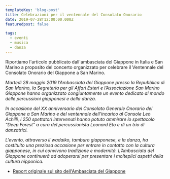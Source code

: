 ```yaml
---
templateKey: 'blog-post'
title: Celebrazioni per il ventennale del Consolato Onorario
date: 2019-07-28T12:00:00.000Z
featuredpost: false

tags:
  - eventi
  - musica
  - danza
---
```



Riportiamo l'articolo pubblicato dall'ambasciata del Giappone in Italia e San Marino a proposito del concerto organizzato per celebrare il Ventennale del Consolato Onorario del Giappone a San Marino. 

 *Martedì 28 maggio 2019 l’Ambasciata del Giappone presso la Repubblica di San Marino, la Segreteria per gli Affari Esteri e l’Associazione San Marino Giappone hanno organizzato congiuntamente un evento dedicato al mondo delle percussioni giapponesi e della danza.*  
 
 *In occasione del XX anniversario del Consolato Generale Onorario del Giappone a San Marino e del ventennale dell’incarico al Console Leo Achilli, i 250 spettatori intervenuti hanno potuto ammirare lo spettacolo “Deep Forest” a cura del percussionista Leonard Eto e di un trio di danzatrici.*  
 
 *L’evento, attraverso il wadaiko, tamburo giapponese, e la danza, ha costituito una preziosa occasione per entrare in contatto con la cultura giapponese, in cui convivono tradizione e modernità. L’Ambasciata del Giappone continuerà ad adoperarsi per presentare i molteplici aspetti della cultura nipponica.*    

 - [Report originale sul sito dell'Ambasciata del Giappone](https://www.it.emb-japan.go.jp/jointad/sm/it/00_000104.html) 
